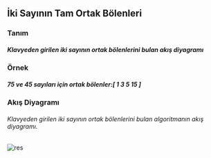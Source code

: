 ## İki Sayının Tam Ortak Bölenleri


### Tanım
##### Klavyeden girilen iki sayının ortak bölenlerini bulan akış diyagramı



### Örnek
##### 75 ve 45 sayıları için ortak bölenler:[ 1 3 5 15 ]
 

### Akış Diyagramı
###### Klavyeden girilen iki sayının ortak bölenlerini bulan algoritmanın akış diyagramı.


![res](https://user-images.githubusercontent.com/25087769/77677069-3e5db300-6fa0-11ea-996c-61b9ed50102a.png)







